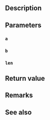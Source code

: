 ## Description

## Parameters

### `a`

### `b`

### `len`

## Return value

## Remarks

## See also